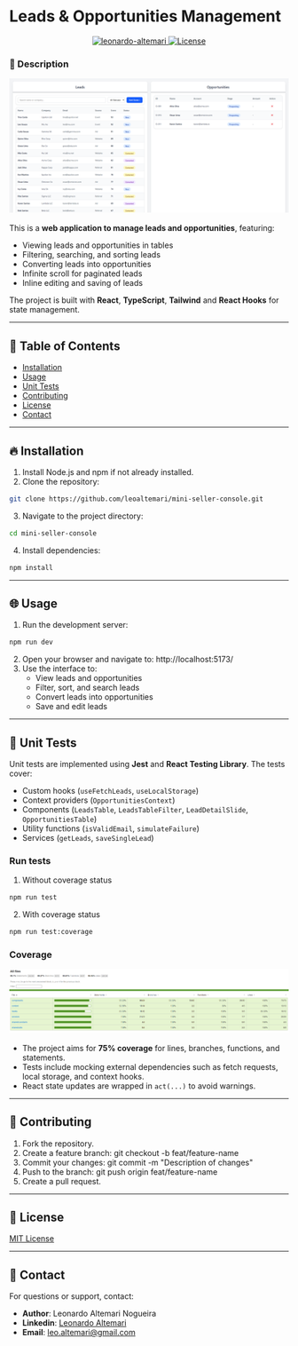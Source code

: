 # Leads & Opportunities Management

<div align="center">
  <a href="https://www.linkedin.com/in/leonardo-altemari">
    <img alt="leonardo-altemari" src="https://img.shields.io/badge/made%20by-Leonardo%20Altemari-brightgreen" />
  </a>

  <a href="https://github.com/leoaltemari/mini-seller-console/blob/master/LICENSE">
    <img alt="License" src="https://img.shields.io/badge/license-MIT-brightgreen" />
  </a>
</div>

### 🚀 Description

<div style="margin-bottom: 16px;" align="center">
  <img alt="" width="600px" src="./public/github/ui-example.png" />
</div>

This is a **web application to manage leads and opportunities**, featuring:

- Viewing leads and opportunities in tables
- Filtering, searching, and sorting leads
- Converting leads into opportunities
- Infinite scroll for paginated leads
- Inline editing and saving of leads

The project is built with **React**, **TypeScript**, **Tailwind** and **React Hooks** for state management.

---

## 📜 Table of Contents

- [Installation](#installation)
- [Usage](#usage)
- [Unit Tests](#unit-tests)
- [Contributing](#contributing)
- [License](#license)
- [Contact](#contact)

---

## 🔥 Installation

1. Install Node.js and npm if not already installed.
2. Clone the repository:
  ```bash
git clone https://github.com/leoaltemari/mini-seller-console.git
  ```
3. Navigate to the project directory:
  ```bash
cd mini-seller-console
  ```
4. Install dependencies:
  ```bash
npm install
  ```
---

## 🌐 Usage

1. Run the development server:
  ```bash
npm run dev
  ```
2. Open your browser and navigate to: http://localhost:5173/
3. Use the interface to:
   - View leads and opportunities
   - Filter, sort, and search leads
   - Convert leads into opportunities
   - Save and edit leads

---

## 🧪 Unit Tests

Unit tests are implemented using **Jest** and **React Testing Library**. The tests cover:

- Custom hooks (`useFetchLeads`, `useLocalStorage`)
- Context providers (`OpportunitiesContext`)
- Components (`LeadsTable`, `LeadsTableFilter`, `LeadDetailSlide`, `OpportunitiesTable`)
- Utility functions (`isValidEmail`, `simulateFailure`)
- Services (`getLeads`, `saveSingleLead`)

### Run tests
1. Without coverage status
```bash
npm run test
```
2. With coverage status
```bash
npm run test:coverage
```

### Coverage
<div style="margin-bottom: 16px;" align="center">
  <img alt="" width="600px" src="./public/github/coverage.png" />
</div>

- The project aims for **75% coverage** for lines, branches, functions, and statements.
- Tests include mocking external dependencies such as fetch requests, local storage, and context hooks.
- React state updates are wrapped in `act(...)` to avoid warnings.

---

## 👥 Contributing

1. Fork the repository.
2. Create a feature branch:
   git checkout -b feat/feature-name
3. Commit your changes:
   git commit -m "Description of changes"
4. Push to the branch:
   git push origin feat/feature-name
5. Create a pull request.

---

## 🔐 License

[MIT License](LICENSE)

---

## 📱 Contact

For questions or support, contact:

- **Author**: Leonardo Altemari Nogueira
- **Linkedin**: [Leonardo Altemari](https://www.linkedin.com/in/leonardo-altemari/)
- **Email**: leo.altemari@gmail.com
